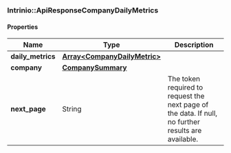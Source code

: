 

[//]: # (CLASS:Intrinio::ApiResponseCompanyDailyMetrics)

[//]: # (KIND:object)

### Intrinio::ApiResponseCompanyDailyMetrics

#### Properties

[//]: # (START_DEFINITION)

Name | Type | Description
------------ | ------------- | -------------
**daily_metrics** | [**Array&lt;CompanyDailyMetric&gt;**](CompanyDailyMetric.md) |  &nbsp;
**company** | [**CompanySummary**](CompanySummary.md) |  &nbsp;
**next_page** | String | The token required to request the next page of the data. If null, no further results are available. &nbsp;

[//]: # (END_DEFINITION)


[//]: # (CONTAINED_CLASS:Intrinio::CompanyDailyMetric)


[//]: # (CONTAINED_CLASS:Intrinio::CompanySummary)



